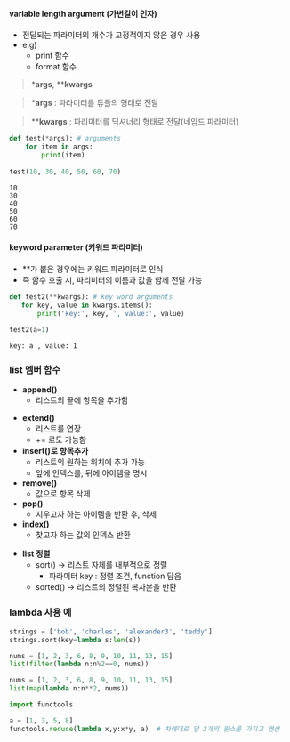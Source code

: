 #### **variable length argument (가변길이 인자)**
 - 전달되는 파라미터의 개수가 고정적이지 않은 경우 사용
 - e.g)
   - print 함수
   - format 함수
  
> ***args**,  ****kwargs**

> ***args**    : 파라미터를 튜플의 형태로 전달

> ****kwargs** : 파리미터를 딕셔너리 형태로 전달(네임드 파라미터)

```python
def test(*args): # arguments
    for item in args:
        print(item)
    
test(10, 30, 40, 50, 60, 70)
```
```
10
30
40
50
60
70
```

#### **keyword parameter (키워드 파라미터)**
 - \**가 붙은 경우에는 키워드 파라미터로 인식
 - 즉 함수 호출 시, 파리미터의 이름과 값을 함께 전달 가능
 
 ```python
 def test2(**kwargs): # key word arguments 
    for key, value in kwargs.items():
        print('key:', key, ', value:', value)
    
test2(a=1)
```
```
key: a , value: 1
```


### list 멤버 함수
* **append()**
  - 리스트의 끝에 항목을 추가함
+ **extend()**
  - 리스트를 연장
  - += 로도 가능함
+ **insert()로 항목추가**
  - 리스트의 원하는 위치에 추가 가능
  - 앞에 인덱스를, 뒤에 아이템을 명시
+ **remove()**
  - 값으로 항목 삭제
+ **pop()**
  - 지우고자 하는 아이템을 반환 후, 삭제
+ **index()**
  - 찾고자 하는 값의 인덱스 반환
* **list 정렬**
  - sort() -> 리스트 자체를 내부적으로 정렬
    - 파라미터 key : 정렬 조건, function 담음
  - sorted() -> 리스트의 정렬된 복사본을 반환

### lambda 사용 예
```python
strings = ['bob', 'charles', 'alexander3', 'teddy']
strings.sort(key=lambda s:len(s))
```
```python
nums = [1, 2, 3, 6, 8, 9, 10, 11, 13, 15]
list(filter(lambda n:n%2==0, nums))
```
```python
nums = [1, 2, 3, 6, 8, 9, 10, 11, 13, 15]
list(map(lambda n:n**2, nums))
```
```python
import functools

a = [1, 3, 5, 8]
functools.reduce(lambda x,y:x*y, a)  # 차례대로 앞 2개의 원소를 가지고 연산
```

